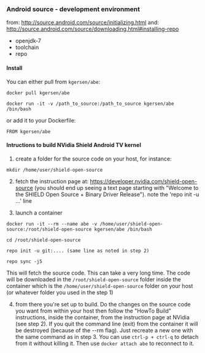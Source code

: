 ### Android source - development environment

from: http://source.android.com/source/initializing.html
and: http://source.android.com/source/downloading.html#installing-repo

* openjdk-7
* toolchain
* repo

#### Install

You can either pull from `kgersen/abe`:
```
docker pull kgersen/abe
```
```
docker run -it -v /path_to_source:/path_to_source kgersen/abe /bin/bash
```
or add it to your Dockerfile:
```
FROM kgersen/abe
```
#### Intructions to build NVidia Shield Android TV kernel

1. create a folder for the source code on your host, for instance:

 `mkdir /home/user/shield-open-source`

2. fetch the instruction page at: https://developer.nvidia.com/shield-open-source (you should end up seeing a text page starting with "Welcome to the SHIELD Open Source + Binary Driver Release"). note the 'repo init -u ...' line

3. launch a  container

 `docker run -it --rm --name abe -v /home/user/shield-open-source:/root/shield-open-source kgersen/abe /bin/bash`

 `cd /root/shield-open-source`

 `repo init -u git:.... (same line as noted in step 2)`

 `repo sync -j5`

 This will fetch the source code. This can take a very long time. The code will be downloaded in the `/root/shield-open-source` folder inside the container which is the `/home/user/shield-open-source` folder on your host (or whatever folder you used in the step 1)

4. from there you're set up to build. Do the changes on the source code you want from within your host then follow the "HowTo Build" instructions, inside the container, from the instruction page at NVidia (see step 2). If you quit the command line (exit) from the container it will be destroyed (because of the --rm flag). Just recreate a new one with the same command as in step 3. You can use `ctrl-p + ctrl-q` to detach from it without killing it. Then use `docker attach abe` to reconnect to it.
